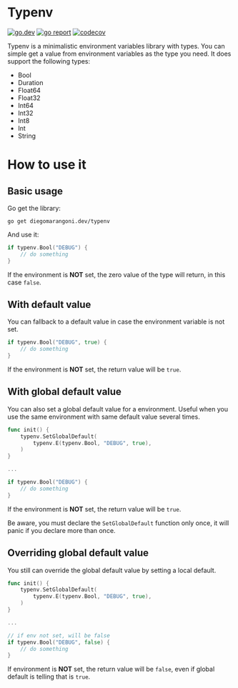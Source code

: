 # Typenv

[![go.dev](https://img.shields.io/static/v1?label=go.dev&message=reference&color=00add8)](https://pkg.go.dev/diegomarangoni.dev/typenv) [![go report](https://goreportcard.com/badge/diegomarangoni.dev/typenv)](https://goreportcard.com/report/diegomarangoni.dev/typenv) [![codecov](https://codecov.io/gh/diegomarangoni/typenv/branch/master/graph/badge.svg)](https://codecov.io/gh/diegomarangoni/typenv)

Typenv is a minimalistic environment variables library with types.
You can simple get a value from environment variables as the type you need.
It does support the following types:

* Bool
* Duration
* Float64
* Float32
* Int64
* Int32
* Int8
* Int
* String

# How to use it

## Basic usage

Go get the library:

```shell
go get diegomarangoni.dev/typenv
```

And use it:

```go
if typenv.Bool("DEBUG") {
	// do something
}
```

If the environment is **NOT** set, the zero value of the type will return, in this case `false`.

## With default value

You can fallback to a default value in case the environment variable is not set.

```go
if typenv.Bool("DEBUG", true) {
	// do something
}
```

If the environment is **NOT** set, the return value will be `true`.

## With global default value

You can also set a global default value for a environment.
Useful when you use the same environment with same default value several times.

```go
func init() {
	typenv.SetGlobalDefault(
		typenv.E(typenv.Bool, "DEBUG", true),
	)
}

...

if typenv.Bool("DEBUG") {
	// do something
}
```

If the environment is **NOT** set, the return value will be `true`.

Be aware, you must declare the `SetGlobalDefault` function only once, it will panic if you declare more than once.

## Overriding global default value

You still can override the global default value by setting a local default.

```go
func init() {
	typenv.SetGlobalDefault(
		typenv.E(typenv.Bool, "DEBUG", true),
	)
}

...

// if env not set, will be false
if typenv.Bool("DEBUG", false) {
	// do something
}
```

If environment is **NOT** set, the return value will be `false`, even if global default is telling that is `true`.

<!-- go test -coverprofile coverage.out && go tool cover -html=coverage.out -o coverage.html -->
